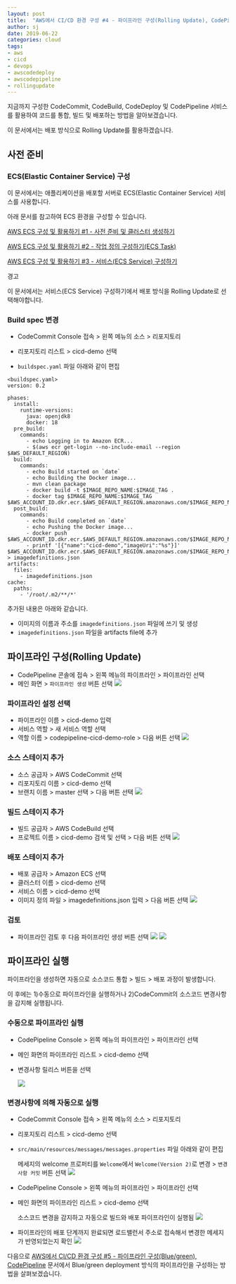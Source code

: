 ```yaml
---
layout: post
title:  "AWS에서 CI/CD 환경 구성 #4 - 파이프라인 구성(Rolling Update), CodePipeline"
author: sj
date: 2019-06-22
categories: cloud
tags:
- aws
- cicd
- devops
- awscodedeploy
- awscodepipeline
- rollingupdate
---
```


지금까지 구성한 CodeCommit, CodeBuild, CodeDeploy 및 CodePipeline 서비스를 활용하여 코드를 통합, 빌드 및 배포하는 방법을 알아보겠습니다.

이 문서에서는 배포 방식으로 Rolling Update를 활용하겠습니다.

## 사전 준비

### ECS(Elastic Container Service) 구성

이 문서에서는 애플리케이션을 배포할 서버로 ECS(Elastic Container Service) 서비스를 사용합니다.

아래 문서를 참고하여 ECS 환경을 구성할 수 있습니다.

[AWS ECS 구성 및 활용하기 #1 - 사전 준비 및 클러스터 생성하기](/cloud/2019/06/23/aws-ecs-01.html)

[AWS ECS 구성 및 활용하기 #2 - 작업 정의 구성하기(ECS Task)](/cloud/2019/06/23/aws-ecs-02.html)

[AWS ECS 구성 및 활용하기 #3 - 서비스(ECS Service) 구성하기](/cloud/2019/06/23/aws-ecs-03.html)

<p class="warning-title">경고</p>
<p class="warning-content">
이 문서에서는 서비스(ECS Service) 구성하기에서 배포 방식을 Rolling Update로 선택해야합니다.
</p>

### Build spec 변경

- CodeCommit Console 접속 > 왼쪽 메뉴의 소스 > 리포지토리

- 리포지토리 리스트 > cicd-demo 선택

- `buildspec.yaml` 파일 아래와 같이 편집

```
<buildspec.yaml>
version: 0.2 
 
phases: 
  install: 
    runtime-versions: 
      java: openjdk8 
      docker: 18 
  pre_build: 
    commands: 
      - echo Logging in to Amazon ECR... 
      - $(aws ecr get-login --no-include-email --region $AWS_DEFAULT_REGION) 
  build: 
    commands: 
      - echo Build started on `date` 
      - echo Building the Docker image...    
      - mvn clean package        
      - docker build -t $IMAGE_REPO_NAME:$IMAGE_TAG . 
      - docker tag $IMAGE_REPO_NAME:$IMAGE_TAG $AWS_ACCOUNT_ID.dkr.ecr.$AWS_DEFAULT_REGION.amazonaws.com/$IMAGE_REPO_NAME:$IMAGE_TAG 
  post_build: 
    commands: 
      - echo Build completed on `date` 
      - echo Pushing the Docker image... 
      - docker push $AWS_ACCOUNT_ID.dkr.ecr.$AWS_DEFAULT_REGION.amazonaws.com/$IMAGE_REPO_NAME:$IMAGE_TAG 
      - printf '[{"name":"cicd-demo","imageUri":"%s"}]' $AWS_ACCOUNT_ID.dkr.ecr.$AWS_DEFAULT_REGION.amazonaws.com/$IMAGE_REPO_NAME:$IMAGE_TAG > imagedefinitions.json 
artifacts: 
  files:  
    - imagedefinitions.json 
cache: 
  paths: 
    - '/root/.m2/**/*' 
```

추가된 내용은 아래와 같습니다.
- 이미지의 이름과 주소를 `imagedefinitions.json` 파일에 쓰기 및 생성
- `imagedefinitions.json` 파일을 artifacts file에 추가

## 파이프라인 구성(Rolling Update)

- CodePipeline 콘솔에 접속 > 왼쪽 메뉴의 파이프라인 > 파이프라인 선택
- 메인 화면 > `파이프라인 생성` 버튼 선택
![](/assets/images/cloud/aws/cicd/aws-cicd04-codepipeline-rolling-01.png)

### 파이프라인 설정 선택 

- 파이프라인 이름 > cicd-demo 입력
- 서비스 역할 > 새 서비스 역할 선택
- 역할 이름 > codepipeline-cicd-demo-role > 다음 버튼 선택
![](/assets/images/cloud/aws/cicd/aws-cicd04-codepipeline-rolling-02.png)

### 소스 스테이지 추가

- 소스 공급자 > AWS CodeCommit 선택
- 리포지토리 이름 > cicd-demo 선택
- 브랜치 이름 > master 선택 > 다음 버튼 선택
![](/assets/images/cloud/aws/cicd/aws-cicd04-codepipeline-rolling-03.png)

### 빌드 스테이지 추가

- 빌드 공급자 > AWS CodeBuild 선택
- 프로젝트 이름 > cicd-demo 검색 및 선택 > 다음 버튼 선택
![](/assets/images/cloud/aws/cicd/aws-cicd04-codepipeline-rolling-04.png)

### 배포 스테이지 추가

- 배포 공급자 > Amazon ECS 선택
- 클러스터 이름 > cicd-demo 선택
- 서비스 이름 > cicd-demo 선택
- 이미지 정의 파일 > imagedefinitions.json 입력 > 다음 버튼 선택
![](/assets/images/cloud/aws/cicd/aws-cicd04-codepipeline-rolling-05.png)

### 검토

- 파이프라인 검토 후 다음 파이프라인 생성 버튼 선택
![](/assets/images/cloud/aws/cicd/aws-cicd04-codepipeline-rolling-06-01.png)
![](/assets/images/cloud/aws/cicd/aws-cicd04-codepipeline-rolling-06-02.png)

## 파이프라인 실행

파이프라인을 생성하면 자동으로 소스코드 통합 > 빌드 > 배포 과정이 발생합니다.

이 후에는 1)수동으로 파이프라인을 실행하거나 2)CodeCommit의 소스코드 변경사항을 감지해 실행됩니다.

### 수동으로 파이프라인 실행

- CodePipeline Console > 왼쪽 메뉴의 파이프라인 > 파이프라인 선택

- 메인 화면의 파이프라인 리스트 > cicd-demo 선택

- 변경사항 릴리스 버튼을 선택

    ![](/assets/images/cloud/aws/cicd/aws-cicd04-codepipeline-rolling-07.png)

### 변경사항에 의해 자동으로 실행

- CodeCommit Console 접속 > 왼쪽 메뉴의 소스 > 리포지토리

- 리포지토리 리스트 > cicd-demo 선택

- `src/main/resources/messages/messages.properties` 파일 아래와 같이 편집

    메세지의 welcome 프로퍼티를 `Welcome`에서 `Welcome(Version 2)`로 변경 > `변경 사항 커밋` 버튼 선택
    ![](/assets/images/cloud/aws/cicd/aws-cicd04-codepipeline-rolling-08.png)

- CodePipeline Console > 왼쪽 메뉴의 파이프라인 > 파이프라인 선택

- 메인 화면의 파이프라인 리스트 > cicd-demo 선택

    소스코드 변경을 감지하고 자동으로 빌드와 배포 파이프라인이 실행됨
    ![](/assets/images/cloud/aws/cicd/aws-cicd04-codepipeline-rolling-09.png)

- 파이프라인의 배포 단계까지 완료되면 로드밸런서 주소로 접속해서 변경한 메세지가 반영되었는지 확인
![](/assets/images/cloud/aws/cicd/aws-cicd04-codepipeline-rolling-10.png)

다음으로 [AWS에서 CI/CD 환경 구성 #5 - 파이프라인 구성(Blue/green), CodePipeline](/cloud/2019/06/22/aws-cicd05.html)
문서에서 Blue/green deployment 방식의 파이프라인을 구성하는 방법을 살펴보겠습니다.